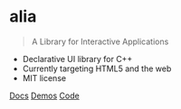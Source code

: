 # alia

> A Library for Interactive Applications

- Declarative UI library for C++
- Currently targeting HTML5 and the web
- MIT license

[Docs](#alia-a-library-for-interactive-applications)
[Demos](https://html.alia.dev/)
[Code](https://github.com/alialib/alia/)
